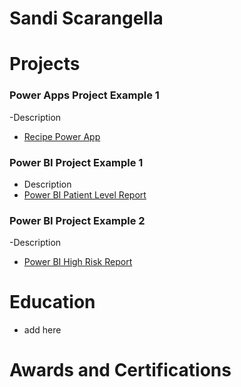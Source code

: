 # Sandi Scarangella
# Projects

### Power Apps Project Example 1
-Description 
- [Recipe Power App](https://youtu.be/Hh13ib7AfN0)
  
### Power BI Project Example 1
- Description 
- [Power BI Patient Level Report](https://youtu.be/-_dLST4bwgY)
  
### Power BI Project Example 2
-Description
- [Power BI High Risk Report](https://youtu.be/K4hFjkJi1tw)

# Education 
- add here

# Awards and Certifications 
